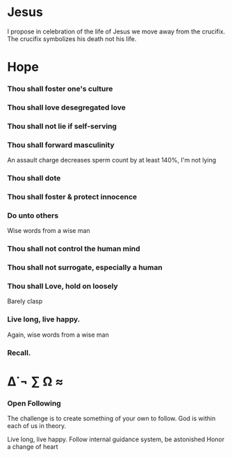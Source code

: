 #  Jesus

I propose in celebration of the life of Jesus
we move away from the crucifix. The crucifix 
symbolizes his death not his life. 


# Hope 

 ### Thou shall foster one's culture

 ### Thou shall love desegregated love 

 ### Thou shall not lie if self-serving 

 ### Thou shall forward masculinity 
 An assault charge decreases sperm count by at least 140%, I'm not lying 
 
 ### Thou shall dote

 ### Thou shall foster & protect innocence 
 
 ### Do unto others 
 Wise words from a wise man

 ### Thou shall not control the human mind
 
 ### Thou shall not surrogate, especially a human
 
 ### Thou shall Love, hold on loosely 
 Barely clasp
  
 ### Live long, live happy.
 Again, wise words from a wise man

 ### Recall.
 
# ∆˙¬ ∑ Ω ≈

### Open Following

The challenge is to create 
something of your own to follow. 
God is within each of us in theory.

Live long, live happy. 
Follow internal guidance system, be astonished
Honor a change of heart

